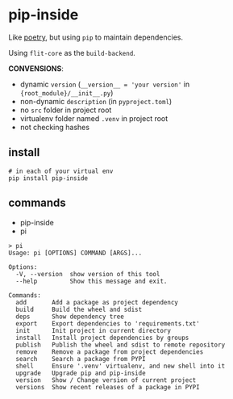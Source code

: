 # pip-inside

Like [poetry](https://python-poetry.org/), but using `pip` to maintain dependencies.

Using `flit-core` as the `build-backend`.


**CONVENSIONS**:

 - dynamic `version` (`__version__ = 'your version'` in `{root_module}/__init__.py`)
 - non-dynamic `description` (in `pyproject.toml`)
 - no `src` folder in project root
 - virtualenv folder named `.venv` in project root
 - not checking hashes


## install

```shell
# in each of your virtual env
pip install pip-inside
```

## commands

 - pip-inside
 - pi

```shell
> pi
Usage: pi [OPTIONS] COMMAND [ARGS]...

Options:
  -V, --version  show version of this tool
  --help         Show this message and exit.

Commands:
  add       Add a package as project dependency
  build     Build the wheel and sdist
  deps      Show dependency tree
  export    Export dependencies to 'requirements.txt'
  init      Init project in current directory
  install   Install project dependencies by groups
  publish   Publish the wheel and sdist to remote repository
  remove    Remove a package from project dependencies
  search    Search a package from PYPI
  shell     Ensure '.venv' virtualenv, and new shell into it
  upgrade   Upgrade pip and pip-inside
  version   Show / Change version of current project
  versions  Show recent releases of a package in PYPI

```
